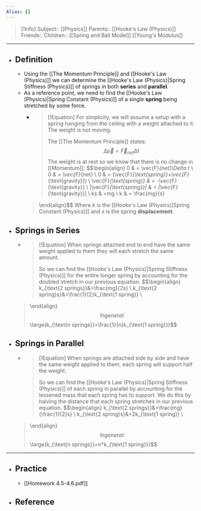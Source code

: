 ```yaml
---
Alias: []
---
```

> [!Info]
> Subject:: [[Physics]]
> Parents:: [[Hooke's Law (Physics)]]
> Friends:: 
> Children:: [[Spring and Ball Model]] [[Young's Modulus]]
---
- ## Definition
	- Using the [[The Momentum Principle]] and [[Hooke's Law (Physics)]] we can determine the [[Hooke's Law (Physics)|Spring Stiffness (Physics)]] of springs in both **series** and **parallel**.
	- As a reference point, we need to find the [[Hooke's Law (Physics)|Spring Constant (Physics)]] of a single **spring** being stretched by some force.
		- > [!Equation]
		  > For simplicity, we will assume a setup with a spring hanging from the ceiling with a weight attached to it. The weight is not moving.
		  > 
		  > The [[The Momentum Principle]] states:
		  > $$\Delta \vec{p}=\vec{F}_{net}\Delta t$$
		  > The weight is at rest so we know that there is no change in [[Momentum]]:
		  > $$\begin{align}
		0 & = \vec{F}_{net}\Delta t \\
	 0 & = \vec{F}_{net} \\
	 0 & = (\vec{F}_{\text{spring}}+\vec{F}_{\text{gravity}}) \\
	 \vec{F}_{\text{spring}} & = -\vec{F}_{\text{gravity}} \\
	 |\vec{F}_{\text{spring}}| & = |\vec{F}_{\text{gravity}}| \\
	 ks & =mg \\
	 k & = \frac{mg}{s}
		> \end{align}$$
		> Where $k$ is the [[Hooke's Law (Physics)|Spring Constant (Physics)]] and $s$ is the spring **displacement**.
- ## Springs in Series
	- > [!Equation]
	  > When springs attached end to end have the same weight applied to them they will each stretch the same amount. 
	  > 
	  > So we can find the [[Hooke's Law (Physics)|Spring Stiffness (Physics)]] for the entire longer spring by accounting for the doubled stretch in our previous equation.
	  > $$\begin{align}
	k_{\text{2 springs}}&=\frac{mg}{2s} \\
	k_{\text{2 spring}s}&=\frac{1}{2}k_{\text{1 spring}} \\
	> \end{align}$$
	> In general:
	> $$\large{k_{\text{n springs}}=\frac{1}{n}k_{\text{1 spring}}}$$
- ## Springs in Parallel
	- > [!Equation]
	  > When springs are attached side by side and have the same weight applied to them, each spring will support half the weight.
	  > 
	  > So we can find the [[Hooke's Law (Physics)|Spring Stiffness (Physics)]] of each spring in parallel by accounting for the lessened mass that each spring has to support. We do this by halving the distance that each spring stretches in our previous equation.
	  > $$\begin{align}
	k_{\text{2 springs}}&=\frac{mg}{\frac{1}{2}s} \\
	k_{\text{2 spring}s}&=2k_{\text{1 spring}} \\
	> \end{align}$$
	> In general:
	> $$\large{k_{\text{n springs}}=n*k_{\text{1 spring}}}$$
---
- ## Practice
	- [[Homework 4.5-4.6.pdf]]
- ## Reference